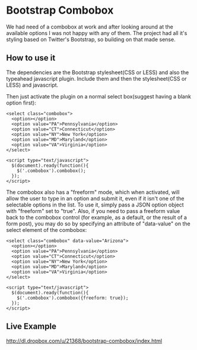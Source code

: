 # Bootstrap Combobox

We had need of a combobox at work and after looking around at the available options I was not happy with any of them.  The project had all it's styling based on Twitter's Bootstrap, so building on that made sense.

## How to use it

The dependencies are the Bootstrap stylesheet(CSS or LESS) and also the typeahead javascript plugin.  Include them and then the stylesheet(CSS or LESS) and javascript.

Then just activate the plugin on a normal select box(suggest having a blank option first):

    <select class="combobox">
      <option></option>
      <option value="PA">Pennsylvania</option>
      <option value="CT">Connecticut</option>
      <option value="NY">New York</option>
      <option value="MD">Maryland</option>
      <option value="VA">Virginia</option>
    </select>

    <script type="text/javascript">
      $(document).ready(function(){
        $('.combobox').combobox();
      });
    </script>

The combobox also has a "freeform" mode, which when activated, will allow the user to type in an option and submit it,
even if it isn't one of the selectable options in the list. To use it, simply pass a JSON option object with "freeform"
set to "true". Also, if you need to pass a freeform value back to the combobox control (for example, as a default, or
the result of a form post), you may do so by specifying an attribute of "data-value" on the select element of the
combobox:

    <select class="combobox" data-value="Arizona">
      <option></option>
      <option value="PA">Pennsylvania</option>
      <option value="CT">Connecticut</option>
      <option value="NY">New York</option>
      <option value="MD">Maryland</option>
      <option value="VA">Virginia</option>
    </select>

    <script type="text/javascript">
      $(document).ready(function(){
        $('.combobox').combobox({freeform: true});
      });
    </script>

## Live Example

http://dl.dropbox.com/u/21368/bootstrap-combobox/index.html
